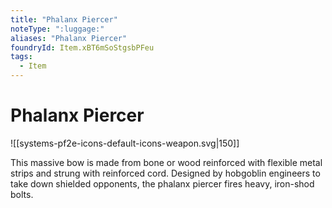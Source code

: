 ```yaml
---
title: "Phalanx Piercer"
noteType: ":luggage:"
aliases: "Phalanx Piercer"
foundryId: Item.xBT6mSoStgsbPFeu
tags:
  - Item
---
```


# Phalanx Piercer
![[systems-pf2e-icons-default-icons-weapon.svg|150]]

This massive bow is made from bone or wood reinforced with flexible metal strips and strung with reinforced cord. Designed by hobgoblin engineers to take down shielded opponents, the phalanx piercer fires heavy, iron-shod bolts.
